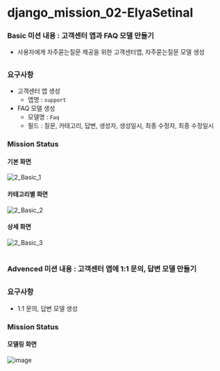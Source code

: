 # django_mission_02-ElyaSetinal

### Basic 미션 내용 : 고객센터 앱과 FAQ 모델 만들기
- 사용자에게 자주묻는질문 제공을 위한 고객센터앱, 자주묻는질문 모델 생성

##

### 요구사항
- 고객센터 앱 생성
    - 앱명 : `support`
- FAQ 모델 생성
    - 모델명 : `Faq`
    - 필드 : 질문, 카테고리, 답변, 생성자, 생성일시, 최종 수정자, 최종 수정일시

### Mission Status
#### 기본 화면
![2_Basic_1](https://user-images.githubusercontent.com/102591378/163912097-a1767276-4f30-4dcb-85ac-cae33b9c4f8f.JPG)

#### 카테고리별 화면
![2_Basic_2](https://user-images.githubusercontent.com/102591378/163912171-2ebff104-b9eb-4d0c-b40c-32afd2351df3.JPG)

#### 상세 화면
![2_Basic_3](https://user-images.githubusercontent.com/102591378/163912186-d9ea17e0-32f4-44e4-ab5a-6f78fa493699.JPG)

#

### Advenced 미션 내용 : 고객센터 앱에 1:1 문의, 답변 모델 만들기
##
### 요구사항
- 1:1 문의, 답변 모델 생성

### Mission Status
#### 모델링 화면
![image](https://user-images.githubusercontent.com/102591378/163912544-c186021a-fa94-4ce8-9cf6-f5477adbfa26.png)
